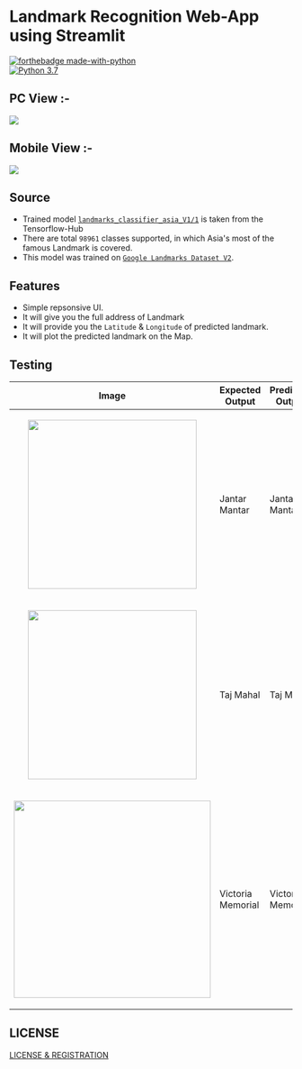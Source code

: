 # Landmark Recognition Web-App using Streamlit

[![forthebadge made-with-python](http://ForTheBadge.com/images/badges/made-with-python.svg)](https://www.python.org/)                 
[![Python 3.7](https://img.shields.io/badge/Python-3.7-blue.svg)](https://www.python.org/downloads/release/python-360/)   

## PC View :- 
<img src="Images/lensify_site_preview.png">

## Mobile View :- 
<img src="Images/lensify_mobile.png">

## Source
- Trained model [`landmarks_classifier_asia_V1/1`](https://tfhub.dev/google/on_device_vision/classifier/landmarks_classifier_asia_V1/1) is taken from the Tensorflow-Hub
- There are total `98961` classes supported, in which Asia's most of the famous Landmark is covered.
- This model was trained on [`Google Landmarks Dataset V2`](https://ai.googleblog.com/2019/05/announcing-google-landmarks-v2-improved.html). 

## Features
- Simple repsonsive UI.
- It will give you the full address of Landmark
- It will provide you the `Latitude` & `Longitude` of predicted landmark.
- It will plot the predicted landmark on the Map.

## Testing

| Image                    | Expected Output            | Predicted Output            | Error                    |
|--------------------------|----------------------------|-----------------------------|--------------------------|
| <p align="center"><img src="Images/image2.jpg" width="300px"></p> | Jantar Mantar           | Jantar Mantar          | No                  |
| <p align="center"><img src="Images/image5.jpg" width="300px"></p> | Taj Mahal           | Taj Mahal          | No                 | 
| <p align="center"><img src="Images/image10.jpg" width="350px"></p> | Victoria Memorial           | Victoria Memorial          | No                 |

## LICENSE
<a href="LICENSE">LICENSE & REGISTRATION</a>
